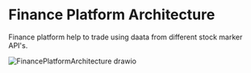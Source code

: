 # Finance Platform Architecture

Finance platform help to trade using daata from different stock marker API's.

![FinancePlatformArchitecture drawio](https://github.com/user-attachments/assets/8d8c9f89-75ba-4b72-aace-d70db4343011)
